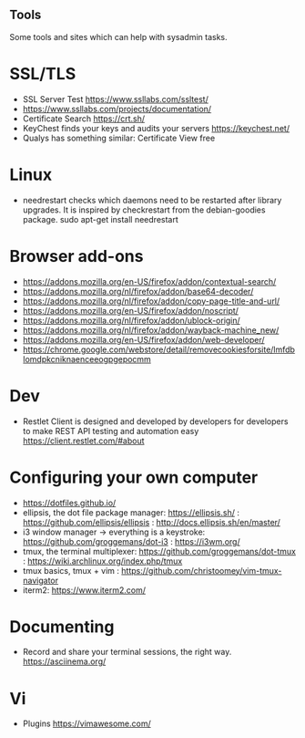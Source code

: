 ## Tools

Some tools and sites which can help with sysadmin tasks.

# SSL/TLS
- SSL Server Test https://www.ssllabs.com/ssltest/
- https://www.ssllabs.com/projects/documentation/
- Certificate Search https://crt.sh/
- KeyChest finds your keys and audits your servers https://keychest.net/
- Qualys has something similar: Certificate View free

# Linux
- needrestart checks which daemons need to be restarted after library upgrades.
 It is inspired by checkrestart from the debian-goodies package.
 sudo apt-get install needrestart

# Browser add-ons
- https://addons.mozilla.org/en-US/firefox/addon/contextual-search/
- https://addons.mozilla.org/nl/firefox/addon/base64-decoder/
- https://addons.mozilla.org/nl/firefox/addon/copy-page-title-and-url/
- https://addons.mozilla.org/en-US/firefox/addon/noscript/
- https://addons.mozilla.org/nl/firefox/addon/ublock-origin/
- https://addons.mozilla.org/nl/firefox/addon/wayback-machine_new/
- https://addons.mozilla.org/en-US/firefox/addon/web-developer/
- https://chrome.google.com/webstore/detail/removecookiesforsite/lmfdblomdpkcniknaenceeogpgepocmm

# Dev
- Restlet Client is designed and developed by developers for developers to make REST API testing and automation easy
https://client.restlet.com/#about

# Configuring your own computer
- https://dotfiles.github.io/
- ellipsis, the dot file package manager: https://ellipsis.sh/ : https://github.com/ellipsis/ellipsis : http://docs.ellipsis.sh/en/master/
- i3 window manager -> everything is a keystroke: https://github.com/groggemans/dot-i3 : https://i3wm.org/
- tmux, the terminal multiplexer: https://github.com/groggemans/dot-tmux : https://wiki.archlinux.org/index.php/tmux
- tmux basics, tmux + vim : https://github.com/christoomey/vim-tmux-navigator
- iterm2: https://www.iterm2.com/

# Documenting
- Record and share your terminal sessions, the right way. https://asciinema.org/

# Vi
- Plugins https://vimawesome.com/ 



